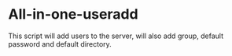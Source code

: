 # All-in-one-useradd
This script will add users to the server, will also add group, default password and default directory.
